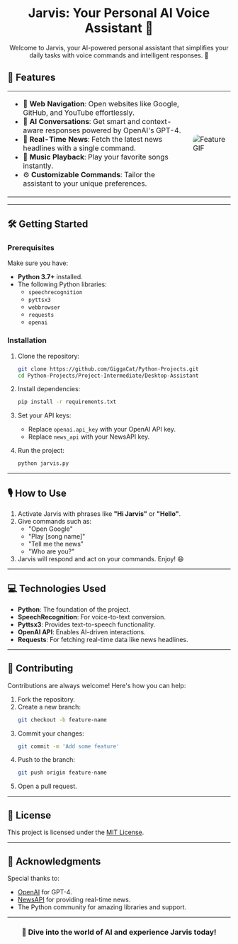 <h1 align="center">Jarvis: Your Personal AI Voice Assistant 🤖</h1>



<p align="center">Welcome to Jarvis, your AI-powered personal assistant that simplifies your daily tasks with voice commands and intelligent responses. 🚀</p>

## 🌟 Features

<table>
  <tr>
    <td>
      <ul>
        <li>🔗 <b>Web Navigation</b>: Open websites like Google, GitHub, and YouTube effortlessly.</li>
        <li>🧠 <b>AI Conversations</b>: Get smart and context-aware responses powered by OpenAI's GPT-4.</li>
        <li>📰 <b>Real-Time News</b>: Fetch the latest news headlines with a single command.</li>
        <li>🎵 <b>Music Playback</b>: Play your favorite songs instantly.</li>
        <li>⚙️ <b>Customizable Commands</b>: Tailor the assistant to your unique preferences.</li>
      </ul>
    </td>
    <td>
      <img src="https://media3.giphy.com/media/v1.Y2lkPTc5MGI3NjExcW54dG42NXlwZ25tbmhwZDV1N3J4ejV2bWNiN3Y3bTE4Mmdnemk0ZiZlcD12MV9pbnRlcm5hbF9naWZfYnlfaWQmY3Q9Zw/l3fIpeAwhnlZdM8SZt/giphy.gif" alt="Feature GIF" style="max-width: 100%; border-radius: 10px;">
    </td>
  </tr>
</table>

---

## 🛠️ Getting Started

### Prerequisites

Make sure you have:

- **Python 3.7+** installed.
- The following Python libraries:
  - `speechrecognition`
  - `pyttsx3`
  - `webbrowser`
  - `requests`
  - `openai`

### Installation

1. Clone the repository:
   ```bash
   git clone https://github.com/GiggaCat/Python-Projects.git
   cd Python-Projects/Project-Intermediate/Desktop-Assistant

   ```

2. Install dependencies:
   ```bash
   pip install -r requirements.txt
   ```

3. Set your API keys:
   - Replace `openai.api_key` with your OpenAI API key.
   - Replace `news_api` with your NewsAPI key.

4. Run the project:
   ```bash
   python jarvis.py
   ```

---

## 🎙️ How to Use

1. Activate Jarvis with phrases like <b>"Hi Jarvis"</b> or <b>"Hello"</b>.
2. Give commands such as:
   - "Open Google"
   - "Play [song name]"
   - "Tell me the news"
   - "Who are you?"
3. Jarvis will respond and act on your commands. Enjoy! 😄

---

## 💻 Technologies Used

- **Python**: The foundation of the project.
- **SpeechRecognition**: For voice-to-text conversion.
- **Pyttsx3**: Provides text-to-speech functionality.
- **OpenAI API**: Enables AI-driven interactions.
- **Requests**: For fetching real-time data like news headlines.

---

## 🤝 Contributing

Contributions are always welcome! Here's how you can help:

1. Fork the repository.
2. Create a new branch:
   ```bash
   git checkout -b feature-name
   ```
3. Commit your changes:
   ```bash
   git commit -m 'Add some feature'
   ```
4. Push to the branch:
   ```bash
   git push origin feature-name
   ```
5. Open a pull request.

---

## 📜 License

This project is licensed under the [MIT License](LICENSE).

---

## 🙏 Acknowledgments

Special thanks to:

- [OpenAI](https://openai.com) for GPT-4.
- [NewsAPI](https://newsapi.org) for providing real-time news.
- The Python community for amazing libraries and support.

---

<h3 align="center">🌌 Dive into the world of AI and experience Jarvis today!</h3>

